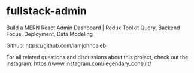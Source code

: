 # fullstack-admin

Build a MERN React Admin Dashboard | Redux Toolkit Query, Backend Focus, Deployment, Data Modeling

Github: https://github.com/iamjohncaleb

For all related questions and discussions about this project, check out the Instagram: https://www.instagram.com/legendary_consult/
